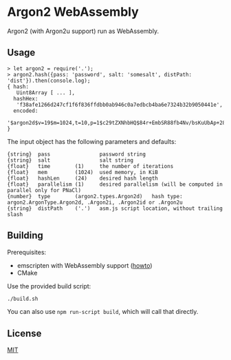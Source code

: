 # Argon2 WebAssembly

Argon2 (with Argon2u support) run as WebAssembly.

## Usage

```
> let argon2 = require('.');
> argon2.hash({pass: 'password', salt: 'somesalt', distPath: 'dist'}).then(console.log);
{ hash:
   Uint8Array [ ... ],
  hashHex:
   'f38afe1266d247cf1f6f836ffdbb0ab946c0a7edbcb4ba6e7324b32b9050441e',
  encoded:
   '$argon2d$v=19$m=1024,t=10,p=1$c29tZXNhbHQ$84r+EmbSR88fb4Nv/bsKuUbAp+28tLpucySzK5BQRB4' }
```

The input object has the following parameters and defaults:

```
{string}  pass                password string
{string}  salt                salt string
{float}   time        (1)     the number of iterations
{float}   mem         (1024)  used memory, in KiB
{float}   hashLen     (24)    desired hash length
{float}   parallelism (1)     desired parallelism (will be computed in parallel only for PNaCl)
{number}  type        (argon2.types.Argon2d)   hash type: argon2.ArgonType.Argon2d, .Argon2i, .Argon2id or .Argon2u
{string}  distPath    ('.')   asm.js script location, without trailing slash
```

## Building

Prerequisites:

- emscripten with WebAssembly support ([howto](http://webassembly.org/getting-started/developers-guide/))
- CMake

Use the provided build script:

```bash
./build.sh
```

You can also use `npm run-script build`, which will call that directly.

## License

[MIT](https://opensource.org/licenses/MIT)
